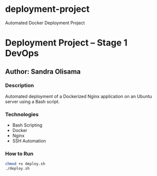 # deployment-project
Automated Docker Deployment Project

# Deployment Project – Stage 1 DevOps
## Author: Sandra Olisama

### Description
Automated deployment of a Dockerized Nginx application on an Ubuntu server using a Bash script.

### Technologies
- Bash Scripting  
- Docker  
- Nginx  
- SSH Automation  

### How to Run
```bash
chmod +x deploy.sh
./deploy.sh

